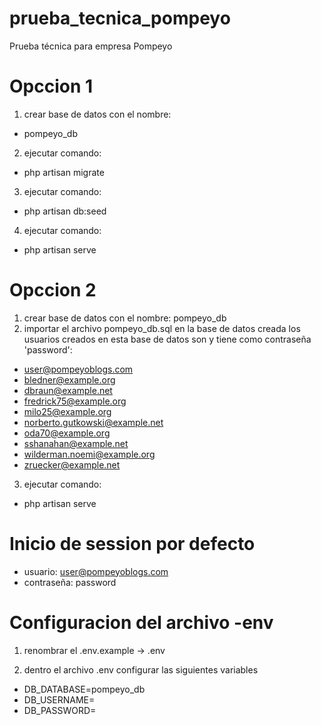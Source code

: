 # prueba_tecnica_pompeyo
Prueba técnica para empresa Pompeyo


# Opccion 1
1) crear base de datos con el nombre:
- pompeyo_db

2) ejecutar comando: 
- php artisan migrate

3) ejecutar comando:
- php artisan db:seed

4) ejecutar comando:
- php artisan serve

# Opccion 2
1) crear base de datos con el nombre:
pompeyo_db
2) importar el archivo pompeyo_db.sql en la base de datos creada 
los usuarios creados en esta base de datos son y tiene como contraseña 'password':

- user@pompeyoblogs.com
- bledner@example.org
- dbraun@example.net
- fredrick75@example.org
- milo25@example.org
- norberto.gutkowski@example.net
- oda70@example.org
- sshanahan@example.net
- wilderman.noemi@example.org
- zruecker@example.net


3) ejecutar comando:
- php artisan serve

# Inicio de session por defecto
- usuario:  user@pompeyoblogs.com
- contraseña: password

# Configuracion del archivo -env
1) renombrar el .env.example -> .env

2) dentro el archivo .env configurar las siguientes variables

- DB_DATABASE=pompeyo_db
- DB_USERNAME=<nombre-base-datos>
- DB_PASSWORD=<password-base-datos> 